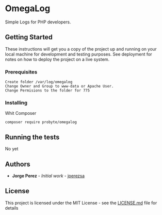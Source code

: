 # OmegaLog

Simple Logs for PHP developers.

## Getting Started

These instructions will get you a copy of the project up and running on your local machine for development and testing purposes. See deployment for notes on how to deploy the project on a live system.

### Prerequisites

```
Create folder /var/log/omegalog
Change Owner and Group to www-data or Apache User.
Change Permisions to the folder for 775
```

### Installing

Whit Composer
```
composer require probyte/omegalog
```



## Running the tests

No yet


## Authors

* **Jorge Perez** - *Initial work* - [jperezsa](https://github.com/jperezsa)


## License

This project is licensed under the MIT License - see the [LICENSE.md](LICENSE.md) file for details

